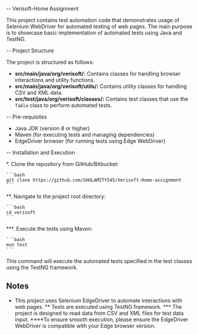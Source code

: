 -- Verisoft-Home Assignment

This project contains test automation code that demonstrates usage of Selenium WebDriver for automated testing of web pages. The main purpose is to showcase basic implementation of automated tests using Java and TestNG.

-- Project Structure

The project is structured as follows:

- **src/main/java/org/verisoft/:** Contains classes for handling browser interactions and utility functions.
- **src/main/java/org/verisoft/utils/:** Contains utility classes for handling CSV and XML data.
- **src/test/java/org/verisoft/classes/:** Contains test classes that use the `Table` class to perform automated tests.

-- Pre-requisites

- Java JDK (version 8 or higher)
- Maven (for executing tests and managing dependencies)
- EdgeDriver browser (for running tests using Edge WebDriver)

-- Installation and Execution

*. Clone the repository from GitHub/Bitbucket:

    ```bash
    git clone https://github.com/SHULAMITY545/Verisoft-Home-assignment
    ```

**. Navigate to the project root directory:

    ```bash
    cd verisoft
    ```

***. Execute the tests using Maven:

    ```bash
    mvn test
    ```

This command will execute the automated tests specified in the test classes using the TestNG framework.

## Notes

* This project uses Selenium EdgeDriver to automate interactions with web pages.
** Tests are executed using TestNG framework.
*** The project is designed to read data from CSV and XML files for test data input.
****To ensure smooth execution, please ensure the EdgeDriver WebDriver is compatible with your Edge browser version.
